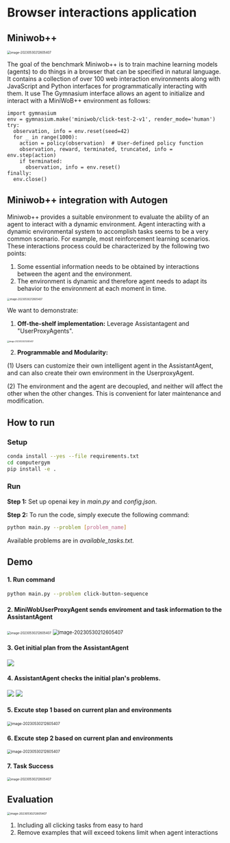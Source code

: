 # Browser interactions application

## Miniwob++

<img src="artifacts/showcase.gif" alt="image-20230530212605407" style="zoom: 50%;" />

The goal of the benchmark Miniwob++ is to train machine learning models (agents) to do things in a browser that can be specified in natural language. It contains a collection of over 100 web interaction environments along with JavaScript and Python interfaces for programmatically interacting with them. It use The Gymnasium interface allows an agent to initialize and interact with a MiniWoB++ environment as follows:
```
import gymnasium
env = gymnasium.make('miniwob/click-test-2-v1', render_mode='human')
try:
  observation, info = env.reset(seed=42)
  for _ in range(1000):
    action = policy(observation)  # User-defined policy function
    observation, reward, terminated, truncated, info = env.step(action)
    if terminated:
      observation, info = env.reset()
finally:
  env.close()
```

## Miniwob++ integration with Autogen
Miniwob++ provides a suitable environment to evaluate the ability of an agent to interact with a dynamic environment. Agent interacting with a dynamic environmental system to accomplish tasks seems to be a very common scenario. For example, most reinforcement learning scenarios. These interactions process could be characterized by the following two points:
1. Some essential information needs to be obtained by interactions between the agent and the environment.
2. The environment is dynamic and therefore agent needs to adapt its behavior to the environment at each moment in time.  

<img src="artifacts/rl.png" alt="image-20230530212605407" style="zoom: 40%;" />


We want to demonstrate:

1. **Off-the-shelf implementation:** Leverage Assistantagent and "UserProxyAgents".

<img src="artifacts/imp.png" alt="image-20230530212605407" style="zoom: 30%;" />

2. **Programmable and Modularity:**

(1) Users can customize their own intelligent agent in the AssistantAgent, and can also create their own environment in the UserproxyAgent. 

(2) The environment and the agent are decoupled, and neither will affect the other when the other changes. This is convenient for later maintenance and modification.

## How to run


### Setup

```sh
conda install --yes --file requirements.txt 
cd computergym
pip install -e .
```


### Run
**Step 1:** Set up openai key in *main.py* and *config.json*.  


**Step 2:**
To run the code, simply execute the following command:
```sh
python main.py --problem [problem_name]
```
Available problems are in *available_tasks.txt.*


## Demo

#### 1. Run command 

```sh
python main.py --problem click-button-sequence
```


#### 2. MiniWobUserProxyAgent sends enviroment and task information to the AssistantAgent

<img src="artifacts/initial_env.png" alt="image-20230530212605407" style="zoom: 50%;" />

<img src="artifacts/initial_information.png" alt="image-20230530212605407" style="zoom: 80%;" />

#### 3. Get initial plan from the AssistantAgent
![](artifacts/initial_plan.png)

#### 4. AssistantAgent checks the initial plan's problems.
![](artifacts/self_cri.png)
![](artifacts/self_cri2.png)

#### 5. Excute step 1 based on current plan and environments
<img src="artifacts/step1.png" alt="image-20230530212605407" style="zoom: 60%;" />

#### 6. Excute step 2 based on current plan and environments
<img src="artifacts/step2.png" alt="image-20230530212605407" style="zoom: 60%;" />

#### 7. Task Success

<img src="artifacts/success.png" alt="image-20230530212605407" style="zoom: 50%;" />

## Evaluation
<img src="artifacts/result.png" alt="image-20230530212605407" style="zoom: 45%;" />


1. Including all clicking tasks from easy to hard
2. Remove examples that will exceed tokens limit when agent interactions 

